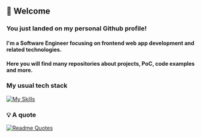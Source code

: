## :wave: Welcome
### You just landed on my personal Github profile! 
#### I'm a Software Engineer focusing on frontend web app development and related technologies.
#### Here you will find many repositories about projects, PoC, code examples and more.

### My usual tech stack
[![My Skills](https://skillicons.dev/icons?i=react,redux,ts,js,html,css)](https://skillicons.dev)

### :bulb: A quote
[![Readme Quotes](https://quotes-github-readme.vercel.app/api?type=horizontal&theme=algolia&quote=If%20I%20don%27t%20have%20red%2C%20I%20use%20blue&author=Pablo%20Picasso)](https://github.com/piyushsuthar/github-readme-quotes)
